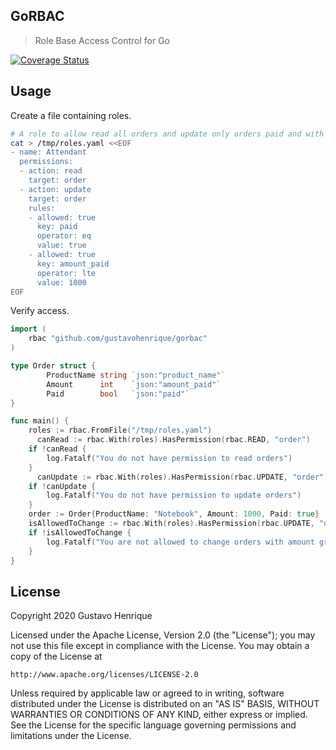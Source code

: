 ## GoRBAC

> Role Base Access Control for Go

[![Coverage Status](https://coveralls.io/repos/github/gustavohenrique/gorbac/badge.svg?branch=main)](https://coveralls.io/github/gustavohenrique/gorbac?branch=main)

## Usage

Create a file containing roles.

```sh
# A role to allow read all orders and update only orders paid and with amount less than 1000
cat > /tmp/roles.yaml <<EOF
- name: Attendant
  permissions:
  - action: read
    target: order
  - action: update
    target: order
    rules:
    - allowed: true
      key: paid
      operator: eq
      value: true
    - allowed: true
      key: amount_paid
      operator: lte
      value: 1000
EOF
```

Verify access.

```go
import (
    rbac "github.com/gustavohenrique/gorbac"
)

type Order struct {
		ProductName string `json:"product_name"`
		Amount      int    `json:"amount_paid"`
		Paid        bool   `json:"paid"`
}

func main() {
    roles := rbac.FromFile("/tmp/roles.yaml")
	  canRead := rbac.With(roles).HasPermission(rbac.READ, "order")
    if !canRead {
        log.Fatalf("You do not have permission to read orders")
    }
	  canUpdate := rbac.With(roles).HasPermission(rbac.UPDATE, "order")
    if !canUpdate {
        log.Fatalf("You do not have permission to update orders")
    }
    order := Order{ProductName: "Notebook", Amount: 1000, Paid: true}
    isAllowedToChange := rbac.With(roles).HasPermission(rbac.UPDATE, "order").IsAllowed(order)
    if !isAllowedToChange {
        log.Fatalf("You are not allowed to change orders with amount greater than 1000 or not paid")
    }
}
```

## License

Copyright 2020 Gustavo Henrique

Licensed under the Apache License, Version 2.0 (the "License");
you may not use this file except in compliance with the License.
You may obtain a copy of the License at

    http://www.apache.org/licenses/LICENSE-2.0

Unless required by applicable law or agreed to in writing, software
distributed under the License is distributed on an "AS IS" BASIS,
WITHOUT WARRANTIES OR CONDITIONS OF ANY KIND, either express or implied.
See the License for the specific language governing permissions and
limitations under the License.
